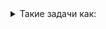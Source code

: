 <details><summary>Такие задачи как:</summary>
        - собственный архиватор;
        - собственный терминал (аналог bash);
        - многопоточный фильтр Собела;
        - программу, осуществляющую XOR над текстами файлов, получаемых с помощью сокетов UNIX из других программ;
        - программы для решения классических задач синхронизации.
      
    </details>
    
    Я обучился:
    - устройству Linux;
    - основным библиотекам C/C++ для написания вышеуказанных программ, включая библиотеки:
      - ввода-вывода;
      - работы с файлами;
      - работы с процессами (exec, fork);
      - обеспечения межпроцессного взаимодействия;
      - работы с примитивами синхронизации;
      - другие...
